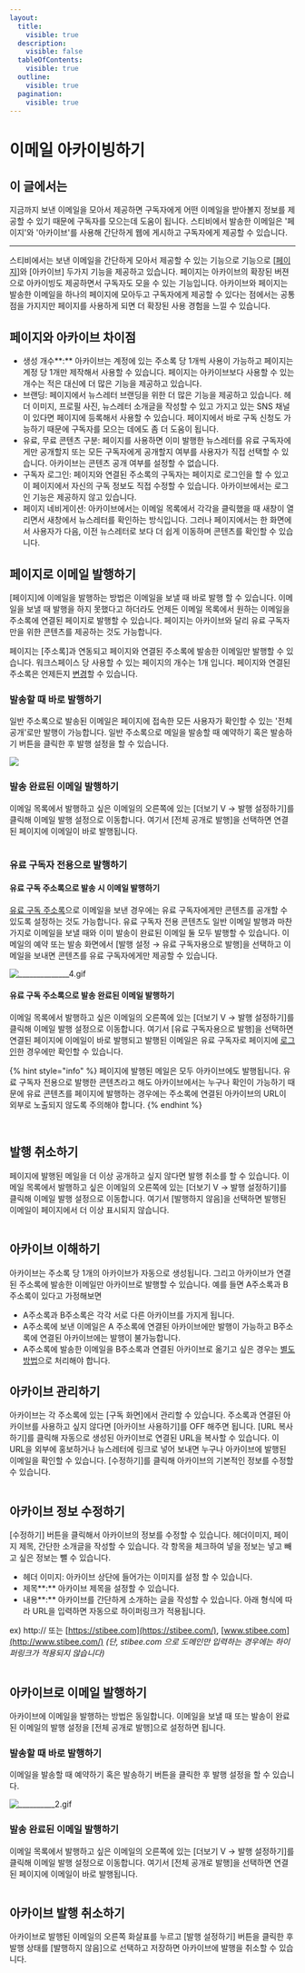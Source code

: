 ```yaml
---
layout:
  title:
    visible: true
  description:
    visible: false
  tableOfContents:
    visible: true
  outline:
    visible: true
  pagination:
    visible: true
---
```


# 이메일 아카이빙하기

## 이 글에서는

지금까지 보낸 이메일을 모아서 제공하면 구독자에게 어떤 이메일을 받아볼지 정보를 제공할 수 있기 때문에 구독자를 모으는데 도움이 됩니다. 스티비에서 발송한 이메일은 '페이지'와 '아카이브'를 사용해 간단하게 웹에 게시하고 구독자에게 제공할 수 있습니다.

***

스티비에서는 보낸 이메일을 간단하게 모아서 제공할 수 있는 기능으로 기능으로 \[[페이지](broken-reference)]와 \[아카이브] 두가지 기능을 제공하고 있습니다. 페이지는 아카이브의 확장된 버젼으로 아카이빙도 제공하면서 구독자도 모을 수 있는 기능입니다. 아카이브와 페이지는 발송한 이메일을 하나의 페이지에 모아두고 구독자에게 제공할 수 있다는 점에서는 공통점을 가지지만 페이지를 사용하게 되면 더 확장된 사용 경험을 느낄 수 있습니다.

## 페이지와 아카이브 차이점

* 생성 개수**:** 아카이브는 계정에 있는 주소록 당 1개씩 사용이 가능하고 페이지는 계정 당 1개만 제작해서 사용할 수 있습니다. 페이지는 아카이브보다 사용할 수 있는 개수는 적은 대신에 더 많은 기능을 제공하고 있습니다.
* 브랜딩: 페이지에서 뉴스레터 브랜딩을 위한 더 많은 기능을 제공하고 있습니다. 헤더 이미지, 프로필 사진, 뉴스레터 소개글을 작성할 수 있고 가지고 있는 SNS 채널이 있다면 페이지에 등록해서 사용할 수 있습니다. 페이지에서 바로 구독 신청도 가능하기 때문에 구독자를 모으는 데에도 좀 더 도움이 됩니다.
* 유료, 무료 콘텐츠 구분: 페이지를 사용하면 이미 발행한 뉴스레터를 유료 구독자에게만 공개할지 또는 모든 구독자에게 공개할지 여부를 사용자가 직접 선택할 수 있습니다. 아카이브는 콘텐츠 공개 여부를 설정할 수 없습니다.
* 구독자 로그인: 페이지와 연결된 주소록의 구독자는 페이지로 로그인을 할 수 있고 이 페이지에서 자신의 구독 정보도 직접 수정할 수 있습니다. 아카이브에서는 로그인 기능은 제공하지 않고 있습니다.
* 페이지 네비게이션:  아카이브에서는 이메일 목록에서 각각을 클릭했을 때 새창이 열리면서 새창에서 뉴스레터를 확인하는 방식입니다. 그러나 페이지에서는 한 화면에서 사용자가 다음, 이전 뉴스레터로 보다 더 쉽게 이동하며 콘텐츠를 확인할 수 있습니다.

## 페이지로 이메일 발행하기 <a href="#h_88eeb763e6" id="h_88eeb763e6"></a>

\[페이지]에 이메일을 발행하는 방법은 이메일을 보낼 때 바로 발행 할 수 있습니다. 이메일을 보낼 때 발행을 하지 못했다고 하더라도 언제든 이메일 목록에서 원하는 이메일을 주소록에 연결된 페이지로 발행할 수 있습니다. 페이지는 아카이브와 달리 유료 구독자 만을 위한 콘텐츠를 제공하는 것도 가능합니다.&#x20;

페이지는 \[주소록]과 연동되고 페이지와 연결된 주소록에 발송한 이메일만 발행할 수 있습니다. 워크스페이스 당 사용할 수 있는 페이지의 개수는 1개 입니다. 페이지와 연결된 주소록은 언제든지 [변경](../../page/manage/modify.md)할 수 있습니다.

### 발송할 때 바로 발행하기

일반 주소록으로 발송된 이메일은 페이지에 접속한 모든 사용자가 확인할 수 있는 '전체 공개'로만 발행이 가능합니다.  일반 주소록으로 메일을 발송할 때 예약하기 혹은 발송하기 버튼을 클릭한 후 발행 설정을 할 수 있습니다.

![](https://help.stibee.com/hc/article\_attachments/5128451175823/\_\_\_\_\_\_\_\_\_\_\_\_\_\_2.gif)

### 발송 완료된 이메일 발행하기 <a href="#h_c78ace908d" id="h_c78ace908d"></a>

이메일 목록에서 발행하고 싶은 이메일의 오른쪽에 있는 \[더보기 V → 발행 설정하기]를 클릭해 이메일 발행 설정으로 이동합니다. 여기서 \[전체 공개로 발행]을 선택하면 연결된 페이지에 이메일이 바로 발행됩니다.

<figure><img src="https://help.stibee.com/hc/article_attachments/4756411994383/6270bfe630306.gif" alt=""><figcaption></figcaption></figure>

### 유료 구독자 전용으로 발행하기

#### 유료 구독 주소록으로 발송 시 이메일 발행하기

[유료 구독 주소록](broken-reference)으로 이메일을 보낸 경우에는 유료 구독자에게만 콘텐츠를 공개할 수 있도록 설정하는 것도 가능합니다. 유료 구독자 전용 콘텐츠도 일반 이메일 발행과 마찬가지로 이메일을 보낼 때와 이미 발송이 완료된 이메일 둘 모두 발행할 수 있습니다. 이메일의 예약 또는 발송 화면에서 \[발행 설정 → 유료 구독자용으로 발행]을 선택하고 이메일을 보내면 콘텐츠를 유료 구독자에게만 제공할 수 있습니다.

![\_\_\_\_\_\_\_\_\_\_\_\_\_\_4.gif](https://help.stibee.com/hc/article\_attachments/5128514226191/\_\_\_\_\_\_\_\_\_\_\_\_\_\_4.gif)



#### 유료 구독 주소록으로 발송 완료된 이메일 발행하기 <a href="#h_948760e52e" id="h_948760e52e"></a>

이메일 목록에서 발행하고 싶은 이메일의 오른쪽에 있는 \[더보기 V → 발행 설정하기]를 클릭해 이메일 발행 설정으로 이동합니다. 여기서 \[유료 구독자용으로 발행]을 선택하면 연결된 페이지에 이메일이 바로 발행되고 발행된 이메일은 유료 구독자로 페이지에 [로그인](../../page/subscriber-guide/login.md)한 경우에만 확인할 수 있습니다.

{% hint style="info" %}
페이지에 발행된 메일은 모두 아카이브에도 발행됩니다. 유료 구독자 전용으로 발행한 콘텐츠라고 해도 아카이브에서는 누구나 확인이 가능하기 때문에 유료 콘텐츠를 페이지에 발행하는 경우에는 주소록에 연결된 아카이브의 URL이 외부로 노출되지 않도록 주의해야 합니다.
{% endhint %}

<figure><img src="https://help.stibee.com/hc/article_attachments/4756440365583/6270bfed28a80.gif" alt=""><figcaption></figcaption></figure>

<figure><img src="https://help.stibee.com/hc/article_attachments/4756412062863/6270bff10a7d6.gif" alt=""><figcaption></figcaption></figure>

&#x20;



## 발행 취소하기

페이지에 발행된 메일을 더 이상 공개하고 싶지 않다면 발행 취소를 할 수 있습니다. 이메일 목록에서 발행하고 싶은 이메일의 오른쪽에 있는 \[더보기 V → 발행 설정하기]를 클릭해 이메일 발행 설정으로 이동합니다. 여기서 \[발행하지 않음]을 선택하면 발행된 이메일이 페이지에서 더 이상 표시되지 않습니다.

<figure><img src="https://help.stibee.com/hc/article_attachments/4756397488655/6270bffdc8bb1.gif" alt=""><figcaption></figcaption></figure>

## 아카이브 이해하기

아카이브는 주소록 당 1개의 아카이브가 자동으로 생성됩니다. 그리고 아카이브가 연결된 주소록에 발송한 이메일만 아카이브로 발행할 수 있습니다.  예를 들면 A주소록과 B주소록이 있다고 가정해보면&#x20;

* A주소록과 B주소록은 각각 서로 다른 아카이브를 가지게 됩니다.
* A주소록에 보낸 이메일은 A 주소록에 연결된 아카이브에만 발행이 가능하고 B주소록에 연결된 아카이브에는 발행이 불가능합니다.
* A주소록에 발송한 이메일을 B주소록과 연결된 아카이브로 옮기고 싶은 경우는 [별도 방법](../questions.md#id-1)으로 처리해야 합니다.

## 아카이브 관리하기 <a href="#h_6b64d075f9" id="h_6b64d075f9"></a>

아카이브는 각 주소록에 있는 \[구독 화면]에서 관리할 수 있습니다. 주소록과 연결된 아카이브를 사용하고 싶지 않다면 \[아카이브 사용하기]를 OFF 해주면 됩니다. \[URL 복사하기]를 클릭해 자동으로 생성된 아카이브로 연결된 URL을 복사할 수 있습니다. 이 URL을 외부에 홍보하거나 뉴스레터에 링크로 넣어 보내면 누구나 아카이브에 발행된 이메일을 확인할 수 있습니다. \[수정하기]를 클릭해 아카이브의 기본적인 정보를 수정할 수 있습니다.

<figure><img src="../../.gitbook/assets/아카이브 관리.png" alt=""><figcaption></figcaption></figure>

## 아카이브 정보 수정하기 <a href="#h_06a6e09957" id="h_06a6e09957"></a>

\[수정하기] 버튼을 클릭해서 아카이브의 정보를 수정할 수 있습니다. 헤더이미지, 페이지 제목, 간단한 소개글을 작성할 수 있습니다. 각 항목을 체크하여 넣을 정보는 넣고 빼고 싶은 정보는 뺄 수 있습니다.

* 헤더 이미지: 아카이브 상단에 들어가는 이미지를 설정 할 수 있습니다.
* 제목**:** 아카이브 제목을 설정할 수 있습니다.
* 내용**:** 아카이브를 간단하게 소개하는 글을 작성할 수 있습니다. 아래 형식에 따라 URL을 입력하면 자동으로 하이퍼링크가 적용됩니다.

ex) http:// 또는 [https://stibee.com](https://stibee.com/), [www.stibee.com](http://www.stibee.com/) _(단, stibee.com 으로 도메인만 입력하는 경우에는 하이퍼링크가 적용되지 않습니다)_

<figure><img src="../../.gitbook/assets/아카이브 수정.png" alt=""><figcaption></figcaption></figure>

## 아카이브로 이메일 발행하기 <a href="#h_2c0f5f2854" id="h_2c0f5f2854"></a>

아카이브에 이메일을 발행하는 방법은 동일합니다. 이메일을 보낼 때 또는 발송이 완료된 이메일의 발행 설정을 \[전체 공개로 발행]으로 설정하면 됩니다.&#x20;

### 발송할 때 바로 발행하기

이메일을 발송할 때 예약하기 혹은 발송하기 버튼을 클릭한 후 발행 설정을 할 수 있습니다.

![\_\_\_\_\_\_\_\_\_\_2.gif](https://help.stibee.com/hc/article\_attachments/5130551666191/\_\_\_\_\_\_\_\_\_\_2.gif)

### 발송 완료된 이메일 발행하기

이메일 목록에서 발행하고 싶은 이메일의 오른쪽에 있는 \[더보기 V → 발행 설정하기]를 클릭해 이메일 발행 설정으로 이동합니다. 여기서 \[전체 공개로 발행]을 선택하면 연결된 페이지에 이메일이 바로 발행됩니다.

<figure><img src="https://help.stibee.com/hc/article_attachments/4756411994383/6270bfe630306.gif" alt=""><figcaption></figcaption></figure>

## 아카이브 발행 취소하기 <a href="#h_354be0c08a" id="h_354be0c08a"></a>

아카이브로 발행된 이메일의 오른쪽 화살표를 누르고 \[발행 설정하기] 버튼을 클릭한 후 발행 상태를 \[발행하지 않음]으로 선택하고 저장하면 아카이브에 발행을 취소할 수 있습니다.

<figure><img src="https://help.stibee.com/hc/article_attachments/4756511687695/6270c2aebebc4.png" alt=""><figcaption></figcaption></figure>

